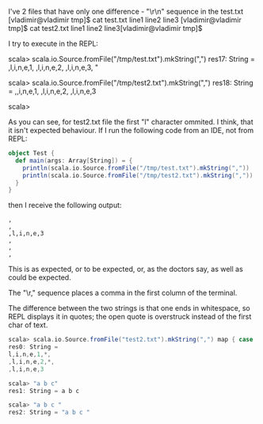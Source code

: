 I've 2 files that have only one difference - "\r\n" sequence in the test.txt
[vladimir@vladimir tmp]$ cat test.txt
line1
line2
line3
[vladimir@vladimir tmp]$ cat test2.txt
line1
line2
line3[vladimir@vladimir tmp]$

I try to execute in the REPL:

scala> scala.io.Source.fromFile("/tmp/test.txt").mkString(",")
res17: String = 
,l,i,n,e,1,
,l,i,n,e,2,
,l,i,n,e,3,
"

scala> scala.io.Source.fromFile("/tmp/test2.txt").mkString(",")
res18: String = 
,,i,n,e,1,
,l,i,n,e,2,
,l,i,n,e,3

scala> 

As you can see, for test2.txt file the first "l" character ommited. I think, that it isn't expected behaviour.
If I run the following code from an IDE, not from REPL:

```scala
object Test {
  def main(args: Array[String]) = {
    println(scala.io.Source.fromFile("/tmp/test.txt").mkString(","))
    println(scala.io.Source.fromFile("/tmp/test2.txt").mkString(","))
  }
}
```

then I receive the following output:
```
,
,
,l,i,n,e,3
,
,
,
```
This is as expected, or to be expected, or, as the doctors say, as well as could be expected.

The "\r," sequence places a comma in the first column of the terminal.

The difference between the two strings is that one ends in whitespace, so REPL displays it in quotes; the open quote is overstruck instead of the first char of text.
```scala
scala> scala.io.Source.fromFile("test2.txt").mkString(",") map { case '\r' => '*' case c => c }
res0: String =
l,i,n,e,1,*,
,l,i,n,e,2,*,
,l,i,n,e,3

scala> "a b c"
res1: String = a b c

scala> "a b c "
res2: String = "a b c "
```
